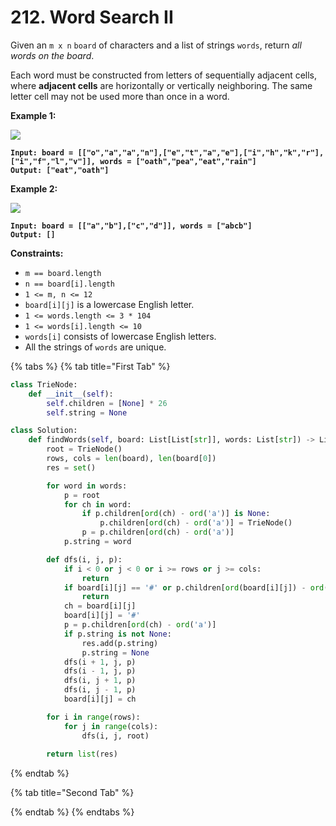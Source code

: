 # 212. Word Search II

Given an `m x n` `board` of characters and a list of strings `words`, return _all words on the board_.

Each word must be constructed from letters of sequentially adjacent cells, where **adjacent cells** are horizontally or vertically neighboring. The same letter cell may not be used more than once in a word.

&#x20;

**Example 1:**

![](https://assets.leetcode.com/uploads/2020/11/07/search1.jpg)

<pre><code><strong>Input: board = [["o","a","a","n"],["e","t","a","e"],["i","h","k","r"],["i","f","l","v"]], words = ["oath","pea","eat","rain"]
</strong><strong>Output: ["eat","oath"]
</strong></code></pre>

**Example 2:**

![](https://assets.leetcode.com/uploads/2020/11/07/search2.jpg)

<pre><code><strong>Input: board = [["a","b"],["c","d"]], words = ["abcb"]
</strong><strong>Output: []
</strong></code></pre>

&#x20;

**Constraints:**

* `m == board.length`
* `n == board[i].length`
* `1 <= m, n <= 12`
* `board[i][j]` is a lowercase English letter.
* `1 <= words.length <= 3 * 104`
* `1 <= words[i].length <= 10`
* `words[i]` consists of lowercase English letters.
* All the strings of `words` are unique.

{% tabs %}
{% tab title="First Tab" %}
```python
class TrieNode:
    def __init__(self):
        self.children = [None] * 26
        self.string = None

class Solution:
    def findWords(self, board: List[List[str]], words: List[str]) -> List[str]:
        root = TrieNode()
        rows, cols = len(board), len(board[0])
        res = set()

        for word in words:
            p = root
            for ch in word:
                if p.children[ord(ch) - ord('a')] is None:
                    p.children[ord(ch) - ord('a')] = TrieNode()
                p = p.children[ord(ch) - ord('a')]
            p.string = word

        def dfs(i, j, p):
            if i < 0 or j < 0 or i >= rows or j >= cols:
                return
            if board[i][j] == '#' or p.children[ord(board[i][j]) - ord('a')] is None:
                return
            ch = board[i][j]
            board[i][j] = '#'
            p = p.children[ord(ch) - ord('a')]
            if p.string is not None:
                res.add(p.string)
                p.string = None
            dfs(i + 1, j, p)
            dfs(i - 1, j, p)
            dfs(i, j + 1, p)
            dfs(i, j - 1, p)
            board[i][j] = ch

        for i in range(rows):
            for j in range(cols):
                dfs(i, j, root)
        
        return list(res)

```
{% endtab %}

{% tab title="Second Tab" %}

{% endtab %}
{% endtabs %}
